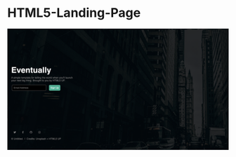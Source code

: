 # HTML5-Landing-Page

![alt text](https://github.com/mitalishinde08/HTML5-Landing-Page/blob/main/snapshot.png)

